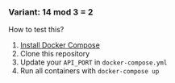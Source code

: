 ### Variant: 14 mod 3 = 2

How to test this?

1. [Install Docker Compose](https://docs.docker.com/compose/install/)
1. Clone this repository
1. Update your `API_PORT` in `docker-compose.yml`
1. Run all containers with `docker-compose up`